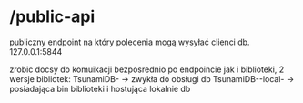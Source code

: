 # /public-api

publiczny endpoint na który polecenia mogą wysyłać clienci db.
127.0.0.1:5844


zrobic docsy do komuikacji bezposrednio po endpoincie jak i biblioteki,
2 wersje bibliotek:
TsunamiDB-<lang> -> zwykła do obsługi db
TsunamiDB-<sys>-local-<lang> -> posiadająca bin biblioteki i hostująca lokalnie db